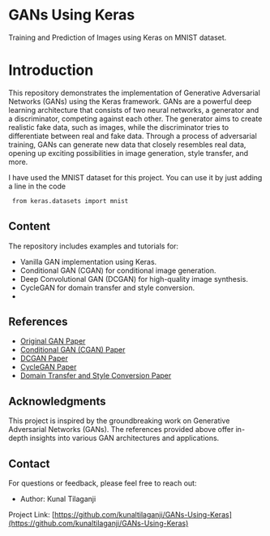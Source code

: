 # GANs Using Keras
Training and Prediction of Images using Keras on MNIST dataset.

# Introduction

<p> This repository demonstrates the implementation of Generative Adversarial Networks (GANs) using the Keras framework. GANs are a powerful deep learning architecture that consists of two neural networks, a generator and a discriminator, competing against each other. The generator aims to create realistic fake data, such as images, while the discriminator tries to differentiate between real and fake data. Through a process of adversarial training, GANs can generate new data that closely resembles real data, opening up exciting possibilities in image generation, style transfer, and more. </p>
<p> I have used the MNIST dataset for this project. You can use it by just adding a line in the code 

   ```bash
    from keras.datasets import mnist
   ```
</p>



## Content

The repository includes examples and tutorials for:

- Vanilla GAN implementation using Keras.
- Conditional GAN (CGAN) for conditional image generation.
- Deep Convolutional GAN (DCGAN) for high-quality image synthesis.
- CycleGAN for domain transfer and style conversion.
- 

## References

- [Original GAN Paper](https://arxiv.org/abs/1406.2661)
- [Conditional GAN (CGAN) Paper](https://arxiv.org/abs/1411.1784)
- [DCGAN Paper](https://arxiv.org/abs/1511.06434)
- [CycleGAN Paper](https://arxiv.org/abs/1703.10593)
- [Domain Transfer and Style Conversion Paper](https://www.wisdom.weizmann.ac.il/~vision/courses/2018_2/Advanced_Topics_in_Computer_Vision/files/DomainTransfer.pdf)

## Acknowledgments

This project is inspired by the groundbreaking work on Generative Adversarial Networks (GANs). The references provided above offer in-depth insights into various GAN architectures and applications.

## Contact

For questions or feedback, please feel free to reach out:

- Author: Kunal Tilaganji

Project Link: [https://github.com/kunaltilaganji/GANs-Using-Keras](https://github.com/kunaltilaganji/GANs-Using-Keras)
